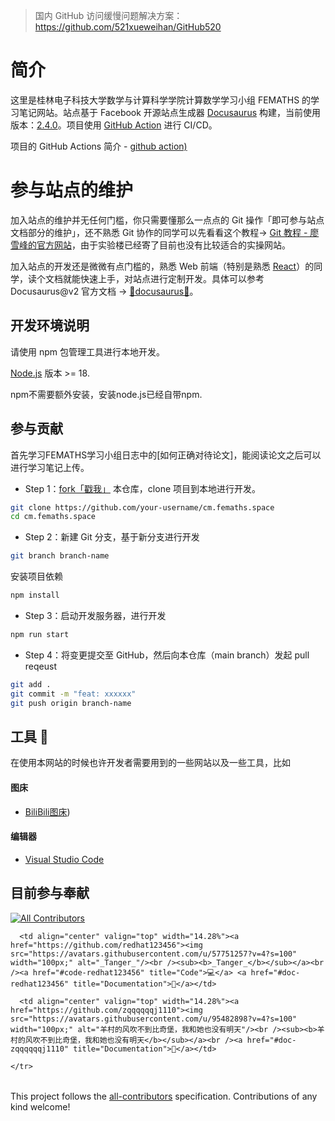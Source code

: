 > 国内 GitHub 访问缓慢问题解决方案：https://github.com/521xueweihan/GitHub520

# 简介

这里是桂林电子科技大学数学与计算科学学院计算数学学习小组 FEMATHS 的学习笔记网站。站点基于 Facebook 开源站点生成器 [Docusaurus](https://github.com/facebook/docusaurus) 构建，当前使用版本：[2.4.0](https://docusaurus.io/)。项目使用 [GitHub Action](https://github.com/FEMATHS/cm.fesmpn.space/actions) 进行 CI/CD。

项目的 GitHub Actions 简介 - [github action)](https://docs.github.com/zh/actions)

# 参与站点的维护

加入站点的维护并无任何门槛，你只需要懂那么一点点的 Git 操作「即可参与站点文档部分的维护」，还不熟悉 Git 协作的同学可以先看看这个教程-> [Git 教程 - 廖雪峰的官方网站](https://www.liaoxuefeng.com/wiki/896043488029600)，由于实验楼已经寄了目前也没有比较适合的实操网站。

加入站点的开发还是微微有点门槛的，熟悉 Web 前端（特别是熟悉 [React](https://zh-hans.reactjs.org/)）的同学，读个文档就能快速上手，对站点进行定制开发。具体可以参考 Docusaurus@v2 官方文档 -> [🔗docusaurus🌹](https://docusaurus.io/docs)。

## 开发环境说明

请使用 npm 包管理工具进行本地开发。

[Node.js](http://nodejs.cn/) 版本 >= 18.

npm不需要额外安装，安装node.js已经自带npm.

## 参与贡献

首先学习FEMATHS学习小组日志中的[如何正确对待论文]，能阅读论文之后可以进行学习笔记上传。

- Step 1：[fork「戳我」](https://github.com/FEMATHS/cm.fesmpn.space/fork) 本仓库，clone 项目到本地进行开发。

```bash
git clone https://github.com/your-username/cm.femaths.space
cd cm.femaths.space
```

- Step 2：新建 Git 分支，基于新分支进行开发

```bash
git branch branch-name
```

安装项目依赖

```bash
npm install
```

- Step 3：启动开发服务器，进行开发

```bash
npm run start
```

- Step 4：将变更提交至 GitHub，然后向本仓库（main branch）发起 pull reqeust

```bash
git add .
git commit -m "feat: xxxxxx"
git push origin branch-name
```

## 工具 🔨

在使用本网站的时候也许开发者需要用到的一些网站以及一些工具，比如

#### 图床

- [BiliBili图床](https://microsoftedge.microsoft.com/addons/detail/b%E7%AB%99%E5%9B%BE%E5%BA%8A/hfjlcmnnkgeppnaigbphhiibhnbnmbip?hl=zh-CN))

#### 编辑器

- [Visual Studio Code](https://code.visualstudio.com/)

## 目前参与奉献

[![All Contributors](https://img.shields.io/github/all-contributors/redhat123456/cm.femaths.space?color=ee8449&style=flat-square)](#contributors)

<!-- ALL-CONTRIBUTORS-LIST:START - Do not remove or modify this section -->
<!-- prettier-ignore-start -->
<!-- markdownlint-disable -->
<table>
  <tbody>
    <tr>

      <td align="center" valign="top" width="14.28%"><a href="https://github.com/redhat123456"><img src="https://avatars.githubusercontent.com/u/57751257?v=4?s=100" width="100px;" alt="_Tanger_"/><br /><sub><b>_Tanger_</b></sub></a><br /><a href="#code-redhat123456" title="Code">💻</a> <a href="#doc-redhat123456" title="Documentation">📖</a></td>

      <td align="center" valign="top" width="14.28%"><a href="https://github.com/zqqqqqqj1110"><img src="https://avatars.githubusercontent.com/u/95482898?v=4?s=100" width="100px;" alt="羊村的风吹不到比奇堡，我和她也没有明天"/><br /><sub><b>羊村的风吹不到比奇堡，我和她也没有明天</b></sub></a><br /><a href="#doc-zqqqqqqj1110" title="Documentation">📖</a></td>

    </tr>
  </tbody>
</table>

<!-- markdownlint-restore -->
<!-- prettier-ignore-end -->

<!-- ALL-CONTRIBUTORS-LIST:END -->

This project follows the [all-contributors](https://github.com/all-contributors/all-contributors) specification. Contributions of any kind welcome!
